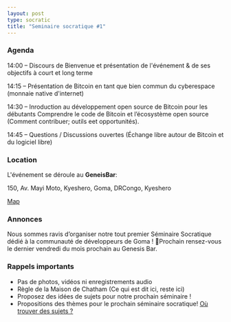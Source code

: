 ```yaml
---
layout: post
type: socratic
title: "Seminaire socratique #1"
---
```


### Agenda

14:00 – Discours de Bienvenue et présentation de l'événement & de ses objectifs à court et long terme

14:15 –  Présentation de Bitcoin en tant que bien commun du cyberespace (monnaie native d'internet)

14:30 – Inroduction au développement open source de Bitcoin pour les débutants
Comprendre le code de Bitcoin et l’écosystème open source (Comment contribuer; outils eet opportunités).

14:45 – Questions / Discussions ouvertes (Échange libre autour de Bitcoin et du logiciel libre)

### Location

L'événement se déroule au **GeneisBar**:

150, Av. Mayi Moto, Kyeshero, Goma, DRCongo,
Kyeshero

[Map](https://goo.gl/maps/6S79eh2rn5RK3BhEA)  


### Annonces

Nous sommes ravis d’organiser notre tout premier Séminaire Socratique dédié à la communauté de développeurs de Goma !
Prochain rensez-vous le dernier vendredi du mois prochain au Genesis Bar.

### Rappels importants

   - Pas de photos, vidéos ni enregistrements audio
   - Règle de la Maison de Chatham (Ce qui est dit ici, reste ici)
   - Proposez des idées de sujets pour notre prochain séminaire !
   - Propositions des thèmes pour le prochain séminaire socratique! [Où trouver des sujets ?](/topics)



